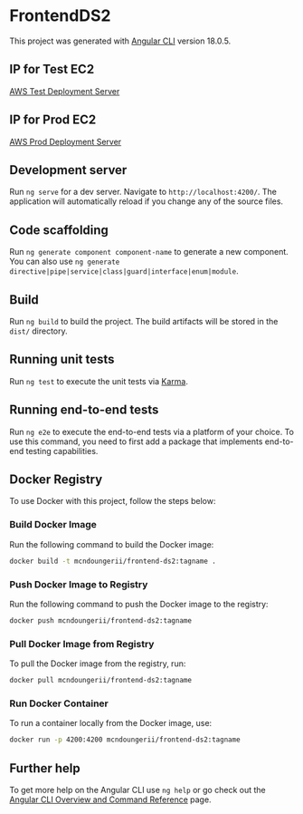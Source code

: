 # FrontendDS2

This project was generated with [Angular CLI](https://github.com/angular/angular-cli) version 18.0.5.

## IP for Test EC2

[AWS Test Deployment Server](http://3.70.45.228/)

## IP for Prod EC2

[AWS Prod Deployment Server](http://3.65.2.130/)

## Development server

Run `ng serve` for a dev server. Navigate to `http://localhost:4200/`. The application will automatically reload if you change any of the source files.

## Code scaffolding

Run `ng generate component component-name` to generate a new component. You can also use `ng generate directive|pipe|service|class|guard|interface|enum|module`.

## Build

Run `ng build` to build the project. The build artifacts will be stored in the `dist/` directory.

## Running unit tests

Run `ng test` to execute the unit tests via [Karma](https://karma-runner.github.io).

## Running end-to-end tests

Run `ng e2e` to execute the end-to-end tests via a platform of your choice. To use this command, you need to first add a package that implements end-to-end testing capabilities.

## Docker Registry

To use Docker with this project, follow the steps below:

### Build Docker Image

Run the following command to build the Docker image:

```sh
docker build -t mcndoungerii/frontend-ds2:tagname .
```

### Push Docker Image to Registry

Run the following command to push the Docker image to the registry:

```sh
docker push mcndoungerii/frontend-ds2:tagname
```

### Pull Docker Image from Registry

To pull the Docker image from the registry, run:

```sh
docker pull mcndoungerii/frontend-ds2:tagname
```
### Run Docker Container
To run a container locally from the Docker image, use:

```sh
docker run -p 4200:4200 mcndoungerii/frontend-ds2:tagname
```
## Further help

To get more help on the Angular CLI use `ng help` or go check out the [Angular CLI Overview and Command Reference](https://angular.dev/tools/cli) page.
